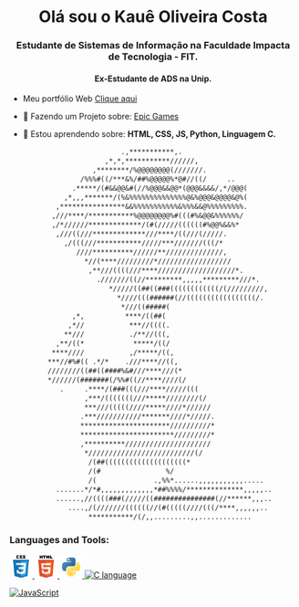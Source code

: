 <h1 align="center">Olá sou o Kauê Oliveira Costa</h1>
<h3 align="center">Estudante de Sistemas de Informação na Faculdade Impacta de Tecnologia - FIT.</h3>
<h4 align="center">Ex-Estudante de ADS na Unip.</h4>

 - Meu portfólio Web [Clique aqui](https://kyuubyn.github.io/MeuPort/#)

- 🚀 Fazendo um Projeto sobre: [Epic Games](https://kyuubyn.github.io/EpicGamesPage/#)

- 🌱 Estou aprendendo sobre: **HTML, CSS, JS, Python, Linguagem C.**

                              .,***********,.                               
                          ,*,*,***********//////,                           
                       ,********/%@@@@@@@@(///////.                         
                    /%%%#((/***&%/##%@@@@@%*@#//((/     ..                  
                  .*****/(#&&@@&#(//%@@@&&@@*(@@@&&&&/,*/@@@(               
                ,*,,,*******/(%&%%%%%%%%%%%%%%@&%@@@&@@@@&@%(               
              ,****************&&%%%%%%%%%%%&%%%&&@%%%%%%%%%.               
             ,///****/***********%@@@@@@@@%#(((#%&@@&%%%%%%/                
             ,/*//////*************/(#(/////((((((#%@@%&&%*                 
              ,///((///*************///****/((///(/////.                    
                ,/(((///***********/////***///////(((/*                     
                   ////**********//////**//////////////,                    
                     *//(****/////////*//////////////////                   
                      ,**///((((///****///////////////////*.                
                        .///////((//*********,,,,,*********///*.            
                           */////((##((###((((((((((((/(/////////,          
                             *////(((######(//(((((((((((((((((/.           
                              *///((#####(                                  
                  ,*,          ****/((##(                                   
                 ,*//           ***//((((.                                  
                **///           ./**//(((,                                  
              ,**/((*            *****/((/                                  
             ****////           ,/*****/((,                                 
            ***//#%#(( .*/*    .///****//((,                                
            ////////((##((####%&#///****///(*                               
            *//////(#######(/%%#((//****////(/                              
               .     .****/(###(((///****/////(((                           
                     ,***/(((((((///*****////////(/                         
                     ***///(((((////*****////*//////                        
                    .***///////////*******////*/////.                       
                    **********************//////////*                       
                    ***********************/////////*                       
                    ,**********/////////////////////                        
                     *//////////////////////////(/                          
                      /(##((((((((((((((((((((*                             
                      /(#                %/                                 
                      /(              .,%%*......,,,,,,,,,,,.....           
              .......*/*#,,,,,,,,,,,,,*##%%%%/**************,,,,,..         
              ......,//((((###(/////((###############(//******,,,..         
                 ....,/(///////((((((//(#(((((////(((/****,,,,,,..          
                      ***********/(/,,.........,,.............              

<h3 align="left">Languages and Tools:</h3>
<p align="left"> <a href="https://www.w3schools.com/css/" target="_blank" rel="noreferrer"> <img src="https://raw.githubusercontent.com/devicons/devicon/master/icons/css3/css3-original-wordmark.svg" alt="css3" width="40" height="40"/> </a> <a href="https://www.w3.org/html/" target="_blank" rel="noreferrer"> <img src="https://raw.githubusercontent.com/devicons/devicon/master/icons/html5/html5-original-wordmark.svg" alt="html5" width="40" height="40"/> </a> <a href="https://www.python.org" target="_blank" rel="noreferrer"> <img src="https://raw.githubusercontent.com/devicons/devicon/master/icons/python/python-original.svg" alt="python" width="40" height="40"/> </a>
<a href="https://visualstudio.microsoft.com/pt-br/vs/features/cplusplus/" target="_blank" rel="noreferrer"> <img src="https://upload.wikimedia.org/wikipedia/commons/thumb/1/18/C_Programming_Language.svg/1200px-C_Programming_Language.svg.png" alt="C language" width="40" height="40"/></p>
<a href="[https://visualstudio.microsoft.com/pt-br/vs/features/cplusplus/](https://www.javascript.com)" target="_blank" rel="noreferrer"> <img src="https://upload.wikimedia.org/wikipedia/commons/thumb/9/99/Unofficial_JavaScript_logo_2.svg/800px-Unofficial_JavaScript_logo_2.svg.png" alt="JavaScript" width="40" height="40"/></p>
  


